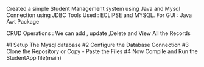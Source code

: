 Created a simple Student Management system using Java and Mysql 
Connection using JDBC
Tools Used : ECLIPSE and MYSQL.
For GUI : Java Awt Package

CRUD Operations : We can  add , update ,Delete and View All the Records

#1 Setup The Mysql database
#2 Configure the Database Connection
#3 Clone the Repository or Copy - Paste the Files 
#4 Now Compile and Run the StudentApp file(main)

